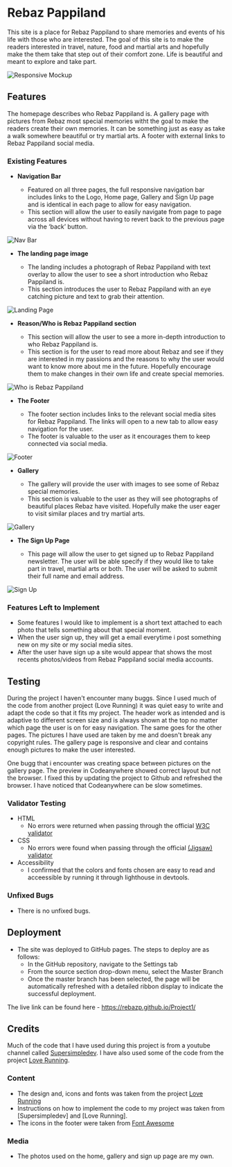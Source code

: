 # Rebaz Pappiland

This site is a place for Rebaz Pappiland to share memories and events of his life with those who are interested. The goal of this site is to make the readers interested in travel, nature, food and martial arts and hopefully make the them take that step out of their comfort zone. Life is beautiful and meant to explore and take part.

![Responsive Mockup](assets/images/amiresponsive.jpg)

## Features 

The homepage describes who Rebaz Pappiland is. A gallery page with pictures from Rebaz most special memories witht the goal to make the readers create their own memories. It can be something just as easy as take a walk somewhere beautiful or try martial arts. A footer with external links 
to Rebaz Pappiland social media.

### Existing Features

- __Navigation Bar__

  - Featured on all three pages, the full responsive navigation bar includes links to the Logo, Home page, Gallery and Sign Up page and is identical in each page to allow for easy navigation.
  - This section will allow the user to easily navigate from page to page across all devices without having to revert back to the previous page via the ‘back’ button. 

![Nav Bar](assets/images/navbar.jpg)

- __The landing page image__

  - The landing includes a photograph of Rebaz Pappiland with text overlay to allow the user to see a short introduction who Rebaz Pappiland is. 
  - This section introduces the user to Rebaz Pappiland with an eye catching picture and text to grab their attention.

![Landing Page](assets/images/landingpage.jpg)

- __Reason/Who is Rebaz Pappiland section__

  - This section will allow the user to see a more in-depth introduction to who Rebaz Pappiland is. 
  - This section is for the user to read more about Rebaz and see if they are interested in my passions and the reasons to why the user would want to know more about me in the future. Hopefully encourage them to make changes in their own life and create special memories. 

![Who is Rebaz Pappiland](assets/images/whoisrebaz.jpg)

- __The Footer__ 

  - The footer section includes links to the relevant social media sites for Rebaz Pappiland. The links will open to a new tab to allow easy navigation for the user. 
  - The footer is valuable to the user as it encourages them to keep connected via social media.

![Footer](assets/images/footer.jpg)

- __Gallery__

  - The gallery will provide the user with images to see some of Rebaz special memories. 
  - This section is valuable to the user as they will see photographs of beautiful places Rebaz have visited. Hopefully make the user eager to visit similar places and try martial arts.

![Gallery](assets/images/gallery.jpg)

- __The Sign Up Page__

  - This page will allow the user to get signed up to Rebaz Pappiland newsletter. The user will be able specify if they would like to take part in travel, martial arts or both. The user will be asked to submit their full name and email address. 

![Sign Up](assets/images/signup.jpg)


### Features Left to Implement

- Some features I would like to implement is a short text attached to each photo that tells something about that special moment.
- When the user sign up, they will get a email everytime i post something new on my site or my social media sites.
- After the user have sign up a site would appear that shows the most recents photos/videos from Rebaz Pappiland social media accounts.

## Testing 

During the project I haven't encounter many buggs. Since I used much of the code from another project (Love Running) it was quiet easy to write and adapt the code so that it fits my project.
The header work as intended and is adaptive to different screen size and is always shown at the top no matter which page the user is on for easy navigation. The same goes for the other pages. 
The pictures I have used are taken by me and doesn't break any copyright rules. The gallery page is responsive and clear and contains enough pictures to make the user interested.

One bugg that i encounter was creating space between pictures on the gallery page. The preview in Codeanywhere showed correct layout but not the browser. I fixed this by updating the project to Github and refreshed the browser. I have noticed that Codeanywhere can be slow sometimes.

### Validator Testing 

- HTML
  - No errors were returned when passing through the official [W3C validator](https://validator.w3.org/nu/?doc=https%3A%2F%2Fcode-institute-org.github.io%2Flove-running-2.0%2Findex.html)
- CSS
  - No errors were found when passing through the official [(Jigsaw) validator](https://jigsaw.w3.org/css-validator/validator?uri=https%3A%2F%2Fvalidator.w3.org%2Fnu%2F%3Fdoc%3Dhttps%253A%252F%252Fcode-institute-org.github.io%252Flove-running-2.0%252Findex.html&profile=css3svg&usermedium=all&warning=1&vextwarning=&lang=en#css)
- Accessibility
  - I confirmed that the colors and fonts chosen are easy to read and acceessible by running it through lighthouse in devtools.

### Unfixed Bugs

- There is no unfixed bugs.

## Deployment

- The site was deployed to GitHub pages. The steps to deploy are as follows: 
  - In the GitHub repository, navigate to the Settings tab 
  - From the source section drop-down menu, select the Master Branch
  - Once the master branch has been selected, the page will be automatically refreshed with a detailed ribbon display to indicate the successful deployment. 

The live link can be found here - https://rebazp.github.io/Project1/

## Credits 

Much of the code that I have used during this project is from a youtube channel called [Supersimpledev](https://www.youtube.com/watch?v=G3e-cpL7ofc).
I have also used some of the code from the project [Love Running](https://learn.codeinstitute.net/courses/course-v1:CodeInstitute+LRFX101+2023_Q2/courseware/e805068059af42af87681032aa64053f/1da6ad13213740f1855a51d30a2375b1/).

### Content 

- The design and, icons and fonts was taken from the project [Love Running](https://learn.codeinstitute.net/courses/course-v1:CodeInstitute+LRFX101+2023_Q2/courseware/e805068059af42af87681032aa64053f/1da6ad13213740f1855a51d30a2375b1/)
- Instructions on how to implement the code to my project was taken from [Supersimpledev] and [Love Running].
- The icons in the footer were taken from [Font Awesome](https://fontawesome.com/)

### Media

- The photos used on the home, gallery and sign up page are my own.